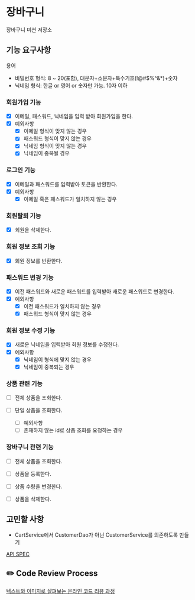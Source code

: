 # 장바구니

장바구니 미션 저장소

## 기능 요구사항

용어

* 비밀번호 형식: 8 ~ 20(포함), 대문자+소문자+특수기호(!@#$%^&*)+숫자
* 닉네임 형식: 한글 or 영어 or 숫자만 가능. 10자 이하

### 회원가입 기능

- [x] 이메일, 패스워드, 닉네임을 입력 받아 회원가입을 한다.
- [x] 예외사항
    - [x] 이메일 형식이 맞지 않는 경우
    - [x] 패스워드 형식이 맞지 않는 경우
    - [x] 닉네임 형식이 맞지 않는 경우
    - [x] 닉네임이 중복될 경우

### 로그인 기능 
- [x] 이메일과 패스워드를 입력받아 토큰을 반환한다.
- [x] 예외사항
  - [x] 이메일 혹은 패스워드가 일치하지 않는 경우

### 회원탈퇴 기능
- [X] 회원을 삭제한다.

### 회원 정보 조회 기능
- [x] 회원 정보를 반환한다.

### 패스워드 변경 기능
- [x] 이전 패스워드와 새로운 패스워드를 입력받아 새로운 패스워드로 변경한다.
- [x] 예외사항
  - [x] 이전 패스워드가 일치하지 않는 경우
  - [x] 패스워드 형식이 맞지 않는 경우

### 회원 정보 수정 기능
- [x] 새로운 닉네임을 입력받아 회원 정보를 수정한다.
- [x] 예외사항
  - [x] 닉네임이 형식에 맞지 않는 경우
  - [x] 닉네임이 중복되는 경우

### 상품 관련 기능

- [ ] 전체 상품을 조회한다.

- [ ] 단일 상품을 조회한다.
  - [ ] 예외사항
  - [ ] 존재하지 않는 id로 상품 조회를 요청하는 경우

### 장바구니 관련 기능

- [ ] 전체 상품을 조회한다.

- [ ] 상품을 등록한다.

- [ ] 상품 수량을 변경한다.

- [ ] 상품을 삭제한다.


## 고민할 사항

* CartService에서 CustomerDao가 아닌 CustomerService를 의존하도록 만들기 

[API SPEC](https://www.notion.so/awesomeo184/API-SPEC-50fd99cc2ca9486ca5b83ed1958b6a6f)

## ✏️ Code Review Process

[텍스트와 이미지로 살펴보는 온라인 코드 리뷰 과정](https://github.com/next-step/nextstep-docs/tree/master/codereview)
